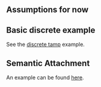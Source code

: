 ## Assumptions for now

## Basic discrete example

See the [discrete tamp](https://github.com/caelan/pddlstream/blob/master/examples/discrete_tamp/domain.pddl) example.

## Semantic Attachment

An example can be found [here](https://github.com/caelan/pddlstream/blob/master/examples/continuous_tamp/idtmp/run.py).
